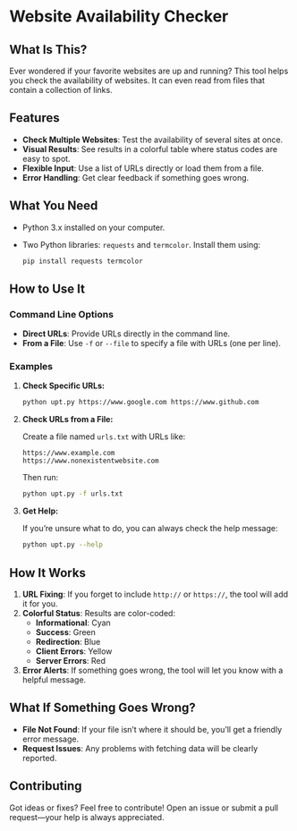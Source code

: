 # Website Availability Checker

## What Is This?

Ever wondered if your favorite websites are up and running? This tool helps you check the availability of websites. It can even read from files that contain a collection of links.

## Features

- **Check Multiple Websites**: Test the availability of several sites at once.
- **Visual Results**: See results in a colorful table where status codes are easy to spot.
- **Flexible Input**: Use a list of URLs directly or load them from a file.
- **Error Handling**: Get clear feedback if something goes wrong.

## What You Need

- Python 3.x installed on your computer.
- Two Python libraries: `requests` and `termcolor`. Install them using:

    ```bash
    pip install requests termcolor
    ```

## How to Use It

### Command Line Options

- **Direct URLs**: Provide URLs directly in the command line.
- **From a File**: Use `-f` or `--file` to specify a file with URLs (one per line).

### Examples

1. **Check Specific URLs:**

    ```bash
    python upt.py https://www.google.com https://www.github.com
    ```

2. **Check URLs from a File:**

    Create a file named `urls.txt` with URLs like:

    ```
    https://www.example.com
    https://www.nonexistentwebsite.com
    ```

    Then run:

    ```bash
    python upt.py -f urls.txt
    ```

3. **Get Help:**

    If you’re unsure what to do, you can always check the help message:

    ```bash
    python upt.py --help
    ```

## How It Works

1. **URL Fixing**: If you forget to include `http://` or `https://`, the tool will add it for you.
2. **Colorful Status**: Results are color-coded:
   - **Informational**: Cyan
   - **Success**: Green
   - **Redirection**: Blue
   - **Client Errors**: Yellow
   - **Server Errors**: Red
3. **Error Alerts**: If something goes wrong, the tool will let you know with a helpful message.

## What If Something Goes Wrong?

- **File Not Found**: If your file isn’t where it should be, you’ll get a friendly error message.
- **Request Issues**: Any problems with fetching data will be clearly reported.

## Contributing

Got ideas or fixes? Feel free to contribute! Open an issue or submit a pull request—your help is always appreciated.